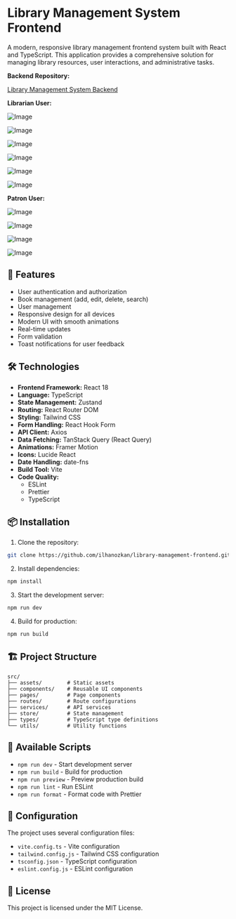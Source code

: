 # Library Management System Frontend

A modern, responsive library management frontend system built with React and TypeScript. This application provides a comprehensive solution for managing library resources, user interactions, and administrative tasks.

**Backend Repository:**

[Library Management System Backend](https://github.com/ilhanozkan/library-management-app)

**Librarian User:**

![Image](https://github.com/user-attachments/assets/b4592215-8616-4747-b3e5-984729b854e1)

![Image](https://github.com/user-attachments/assets/7953fe0a-cbfc-4e2d-8c86-95d66bf8eaba)

![Image](https://github.com/user-attachments/assets/40b6d2ee-7e52-4a74-b29f-9c49cb40ced0)

![Image](https://github.com/user-attachments/assets/2675bafb-ce03-4073-9b1c-36d40f18bbe8)

![Image](https://github.com/user-attachments/assets/c3401f21-591f-4959-b845-375268009703)

![Image](https://github.com/user-attachments/assets/3bfbf248-20ea-46ad-8ffd-278d916c761c)

**Patron User:**

![Image](https://github.com/user-attachments/assets/3ba3a194-328d-43dc-9582-bd08c6ee13e7)

![Image](https://github.com/user-attachments/assets/ef2a784d-18c3-4280-95d7-79c5eeb29389)

![Image](https://github.com/user-attachments/assets/9e075ae6-3821-40fe-aefd-51e1498cab40)

![Image](https://github.com/user-attachments/assets/ce268247-8ef7-41ea-8a40-cdc731baa68c)

## 🚀 Features

- User authentication and authorization
- Book management (add, edit, delete, search)
- User management
- Responsive design for all devices
- Modern UI with smooth animations
- Real-time updates
- Form validation
- Toast notifications for user feedback

## 🛠️ Technologies

- **Frontend Framework:** React 18
- **Language:** TypeScript
- **State Management:** Zustand
- **Routing:** React Router DOM
- **Styling:** Tailwind CSS
- **Form Handling:** React Hook Form
- **API Client:** Axios
- **Data Fetching:** TanStack Query (React Query)
- **Animations:** Framer Motion
- **Icons:** Lucide React
- **Date Handling:** date-fns
- **Build Tool:** Vite
- **Code Quality:**
  - ESLint
  - Prettier
  - TypeScript

## 📦 Installation

1. Clone the repository:

```bash
git clone https://github.com/ilhanozkan/library-management-frontend.git
```

2. Install dependencies:

```bash
npm install
```

3. Start the development server:

```bash
npm run dev
```

4. Build for production:

```bash
npm run build
```

## 🏗️ Project Structure

```
src/
├── assets/        # Static assets
├── components/    # Reusable UI components
├── pages/         # Page components
├── routes/        # Route configurations
├── services/      # API services
├── store/         # State management
├── types/         # TypeScript type definitions
└── utils/         # Utility functions
```

## 🚀 Available Scripts

- `npm run dev` - Start development server
- `npm run build` - Build for production
- `npm run preview` - Preview production build
- `npm run lint` - Run ESLint
- `npm run format` - Format code with Prettier

## 🔧 Configuration

The project uses several configuration files:

- `vite.config.ts` - Vite configuration
- `tailwind.config.js` - Tailwind CSS configuration
- `tsconfig.json` - TypeScript configuration
- `eslint.config.js` - ESLint configuration

## 📝 License

This project is licensed under the MIT License.
